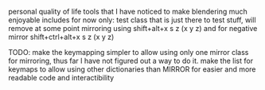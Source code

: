 personal quality of life tools that I have noticed to make blendering much enjoyable
includes for now only:
    test class that is just there to test stuff, will remove at some point
    mirroring using shift+alt+x s z (x y z) and for negative mirror shift+ctrl+alt+x s z (x y z)

TODO:
    make the keymapping simpler to allow using only one mirror class for mirroring,
    thus far I have not figured out a way to do it.
    make the list for keymaps to allow using other dictionaries than MIRROR for easier and
    more readable code and interactibility